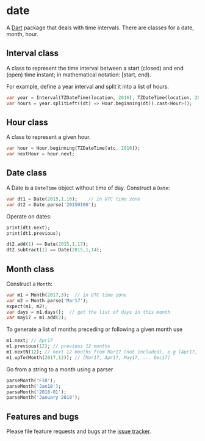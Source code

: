# date

A [Dart](http://www.dartlang.org) package that deals with time intervals.  There are 
classes for a date, month, hour.  

 
## Interval class
A class to represent the time interval between a start (closed) and end (open) time 
instant; in mathematical notation: [start, end).  

For example, define a year interval and split it into a list of hours. 
```dart
var year = Interval(TZDateTime(location, 2016), TZDateTime(location, 2017));
var hours = year.splitLeft((dt) => Hour.beginning(dt)).cast<Hour>();
```

## Hour class
A class to represent a given hour.
```dart
var hour = Hour.beginning(TZDateTime(utc, 2016));
var nextHour = hour.next;
```

## Date class
A Date is a `DateTime` object without time of day.  Construct a `Date`:
```dart
var dt1 = Date(2015,1,16);    // in UTC time zone
var dt2 = Date.parse('20150106');
```

Operate on dates:
```dart
print(dt1.next);
print(dt1.previous);

dt2.add(1) == Date(2015,1,17);
dt2.subtract(1) == Date(2015,1,14);
```


## Month class
Construct a `Month`:
```dart
var m1 = Month(2017,3);  // in UTC time zone
var m2 = Month.parse('Mar17');
expect(m1, m2);
var days = m1.days();  // get the list of days in this month 
var may17 = m1.add(2);
```
To generate a list of months preceding or following a given month use
```dart
m1.next; // Apr17
m1.previous(12); // previous 12 months 
m1.nextN(12); // next 12 months from Mar17 (not included), e.g [Apr17, ... Mar18]
m1.upTo(Month(2017,12)); // [Mar17, Apr17, May17, ... Dec17]  
```

Go from a string to a month using a parser
```dart
parseMonth('F18');
parseMonth('Jan18');
parseMonth('2018-01');
parseMonth('January 2018');
```


## Features and bugs

Please file feature requests and bugs at the [issue tracker][tracker].

[tracker]: https://github.com/thumbert/date/issues
